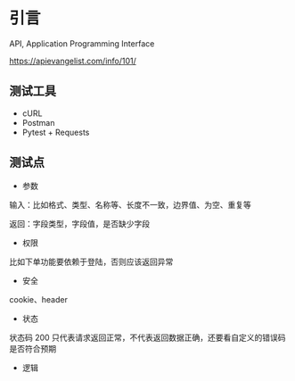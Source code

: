 # 引言

API, Application Programming Interface

<https://apievangelist.com/info/101/>

## 测试工具

- cURL
- Postman
- Pytest + Requests

## 测试点

- 参数

输入：比如格式、类型、名称等、长度不一致，边界值、为空、重复等

返回：字段类型，字段值，是否缺少字段

- 权限

比如下单功能要依赖于登陆，否则应该返回异常

- 安全

cookie、header

- 状态

状态码 200 只代表请求返回正常，不代表返回数据正确，还要看自定义的错误码是否符合预期

- 逻辑
